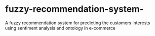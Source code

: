 # fuzzy-recommendation-system-
A fuzzy recommendation system for predicting the customers interests using sentiment analysis and ontology in e-commerce
